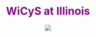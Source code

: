 <div align = "center"> <span style="color: purple"> <h1> WiCyS at Illinois </span> </h1>
<img src ="https://wicys.github.io/WiCyS-logo.png">


